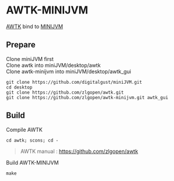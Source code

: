 # AWTK-MINIJVM

[AWTK](https://github.com/zlgopen/awtk) bind to [MINIJVM](https://github.com/digitalgust/miniJVM)   

## Prepare
   Clone miniJVM first   
   Clone awtk into miniJVM/desktop/awtk   
   Clone awtk-minijvm into miniJVM/desktop/awtk_gui   

```
git clone https://github.com/digitalgust/miniJVM.git
cd desktop
git clone https://github.com/zlgopen/awtk.git
git clone https://github.com/zlgopen/awtk-minijvm.git awtk_gui
```

## Build

Compile AWTK

```
cd awtk; scons; cd -
```

> AWTK manual : https://github.com/zlgopen/awtk

Build AWTK-MINIJVM

```
make
```

